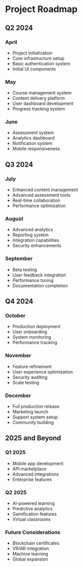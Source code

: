 # Project Roadmap

## Q2 2024
### April
- Project initialization
- Core infrastructure setup
- Basic authentication system
- Initial UI components

### May
- Course management system
- Content delivery platform
- User dashboard development
- Progress tracking system

### June
- Assessment system
- Analytics dashboard
- Notification system
- Mobile responsiveness

## Q3 2024
### July
- Enhanced content management
- Advanced assessment tools
- Real-time collaboration
- Performance optimization

### August
- Advanced analytics
- Reporting system
- Integration capabilities
- Security enhancements

### September
- Beta testing
- User feedback integration
- Performance tuning
- Documentation completion

## Q4 2024
### October
- Production deployment
- User onboarding
- System monitoring
- Performance tracking

### November
- Feature refinement
- User experience optimization
- Security auditing
- Scale testing

### December
- Full production release
- Marketing launch
- Support system setup
- Community building

## 2025 and Beyond
### Q1 2025
- Mobile app development
- API marketplace
- Advanced integrations
- Enterprise features

### Q2 2025
- AI-powered learning
- Predictive analytics
- Gamification features
- Virtual classrooms

### Future Considerations
- Blockchain certificates
- VR/AR integration
- Machine learning
- Global expansion 